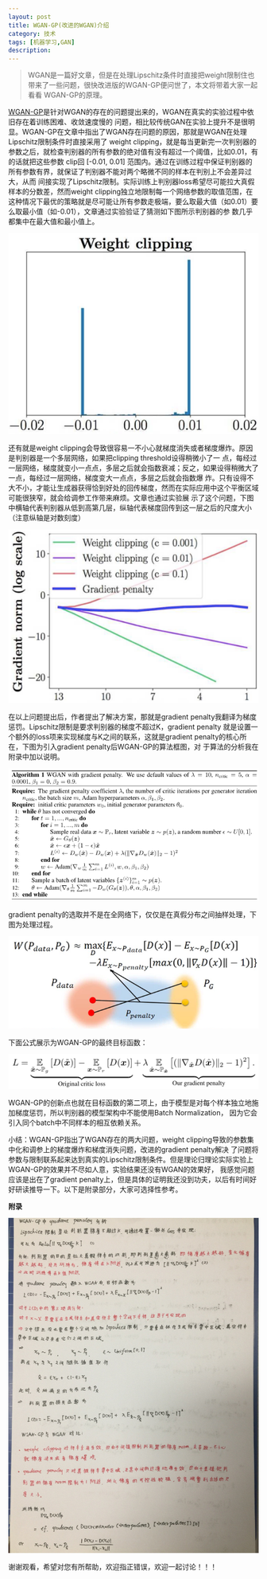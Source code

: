 ```yaml
---
layout: post
title: WGAN-GP(改进的WGAN)介绍
category: 技术
tags: [机器学习,GAN]
description: 
---
```


>WGAN是一篇好文章，但是在处理Lipschitz条件时直接把weight限制住也带来了一些问题，很快改进版的WGAN-GP便问世了，本文将带着大家一起看看
WGAN-GP的原理。

[WGAN-GP](https://arxiv.org/abs/1704.00028)是针对WGAN的存在的问题提出来的，WGAN在真实的实验过程中依旧存在着训练困难、收敛速度慢的
问题，相比较传统GAN在实验上提升不是很明显。WGAN-GP在文章中指出了WGAN存在问题的原因，那就是WGAN在处理Lipschitz限制条件时直接采用了
weight clipping，就是每当更新完一次判别器的参数之后，就检查判别器的所有参数的绝对值有没有超过一个阈值，比如0.01，有的话就把这些参数
clip回 [-0.01, 0.01] 范围内。通过在训练过程中保证判别器的所有参数有界，就保证了判别器不能对两个略微不同的样本在判别上不会差异过大，从而
间接实现了Lipschitz限制。实际训练上判别器loss希望尽可能拉大真假样本的分数差，然而weight clipping独立地限制每一个网络参数的取值范围，在
这种情况下最优的策略就是尽可能让所有参数走极端，要么取最大值（如0.01）要么取最小值（如-0.01），文章通过实验验证了猜测如下图所示判别器的参
数几乎都集中在最大值和最小值上。

![](/assets/img/WGAN/weight.png)

还有就是weight clipping会导致很容易一不小心就梯度消失或者梯度爆炸。原因是判别器是一个多层网络，如果把clipping threshold设得稍微小了一
点，每经过一层网络，梯度就变小一点点，多层之后就会指数衰减；反之，如果设得稍微大了一点，每经过一层网络，梯度变大一点点，多层之后就会指数爆
炸。只有设得不大不小，才能让生成器获得恰到好处的回传梯度，然而在实际应用中这个平衡区域可能很狭窄，就会给调参工作带来麻烦。文章也通过实验展
示了这个问题，下图中横轴代表判别器从低到高第几层，纵轴代表梯度回传到这一层之后的尺度大小（注意纵轴是对数刻度）

![](/assets/img/WGAN/weight_clip.png)

在以上问题提出后，作者提出了解决方案，那就是gradient penalty我翻译为梯度惩罚。Lipschitz限制是要求判别器的梯度不超过K，gradient penalty
就是设置一个额外的loss项来实现梯度与K之间的联系，这就是gradient penalty的核心所在，下图为引入gradient penalty后WGAN-GP的算法框图，对
于算法的分析我在附录中加以说明。

![](/assets/img/WGAN/GPal.png)

gradient penalty的选取并不是在全网络下，仅仅是在真假分布之间抽样处理，下图为处理过程。

![](/assets/img/WGAN/gradient.png)

下面公式展示为WGAN-GP的最终目标函数：

![](/assets/img/WGAN/equation3.png)

WGAN-GP的创新点也就在目标函数的第二项上，由于模型是对每个样本独立地施加梯度惩罚，所以判别器的模型架构中不能使用Batch Normalization，
因为它会引入同个batch中不同样本的相互依赖关系。

小结：WGAN-GP指出了WGAN存在的两大问题，weight clipping导致的参数集中化和调参上的梯度爆炸和梯度消失问题，改进的gradient penalty解决
了问题将参数与限制联系起来达到真实的Lipschitz限制条件。但是理论归理论实际实验上WGAN-GP的效果并不尽如人意，实验结果还没有WGAN的效果好，
我感觉问题应该是出在了gradient penalty上，但是具体的证明我还没到功夫，以后有时间好好研读推导一下。以下是附录部分，大家可选择性参考。

**附录**

![](/assets/img/WGAN/WGANde3.png)

谢谢观看，希望对您有所帮助，欢迎指正错误，欢迎一起讨论！！！